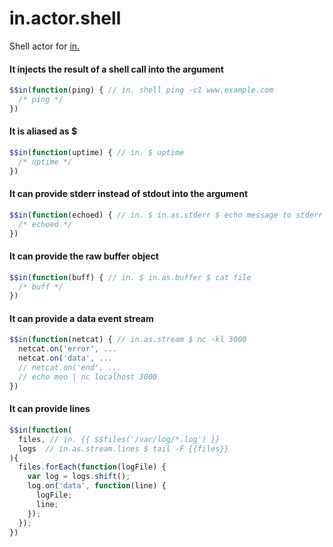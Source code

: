 # in.actor.shell

Shell actor for [in.](https://github.com/nomilous/in.)

#### It injects the result of a shell call into the argument

```javascript
$$in(function(ping) { // in. shell ping -c1 www.example.com
  /* ping */
})
```

#### It is aliased as __$__

```javascript
$$in(function(uptime) { // in. $ uptime
  /* uptime */
})
```

#### It can provide stderr instead of stdout into the argument

```javascript
$$in(function(echoed) { // in. $ in.as.stderr $ echo message to stderr >&2
  /* echoed */
})
```

#### It can provide the raw buffer object

```javascript
$$in(function(buff) { // in. $ in.as.buffer $ cat file
  /* buff */
})
```

#### It can provide a data event stream

```javascript
$$in(function(netcat) { // in.as.stream $ nc -kl 3000
  netcat.on('error', ...
  netcat.on('data', ...
  // netcat.on('end', ...
  // echo moo | nc localhost 3000
})
```

#### It can provide lines

```javascript
$$in(function(
  files, // in. {{ $$files('/var/log/*.log') }}
  logs  // in.as.stream.lines $ tail -F {{files}}
){
  files.forEach(function(logFile) {
    var log = logs.shift();
    log.on('data', function(line) {
      logFile;
      line;
    });
  });
})
```
